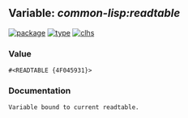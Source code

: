 ## Variable: ***common-lisp:*readtable****
[![package](https://img.shields.io/badge/Package-COMMON--LISP-5f9ea0.svg?style=social&colorA=999999)](../) [![type](https://img.shields.io/badge/Type-Variable-5f9ea0.svg?style=social&colorA=999999)](../#variable) [![clhs](https://img.shields.io/badge/CLHS-*READTABLE*-5f9ea0.svg?style=social&colorA=999999)](http://www.lispworks.com/documentation/HyperSpec/Body/v_rdtabl.htm) 
### Value
```
#<READTABLE {4F045931}>
```
### Documentation
```
Variable bound to current readtable.
```
